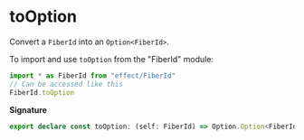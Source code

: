 # toOption

Convert a `FiberId` into an `Option<FiberId>`.

To import and use `toOption` from the "FiberId" module:

```ts
import * as FiberId from "effect/FiberId"
// Can be accessed like this
FiberId.toOption
```

**Signature**

```ts
export declare const toOption: (self: FiberId) => Option.Option<FiberId>
```
